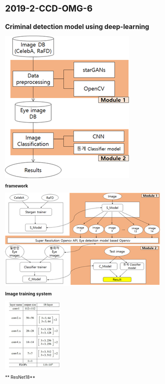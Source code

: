 # 2019-2-CCD-OMG-6
**Criminal detection model using deep-learning**
---
![framework](./framework1.png)

**framework**

![Image training system](./image_training_process.png)

**Image training system**

![ResNet18](./ResNet18.png)

** ResNet18**
